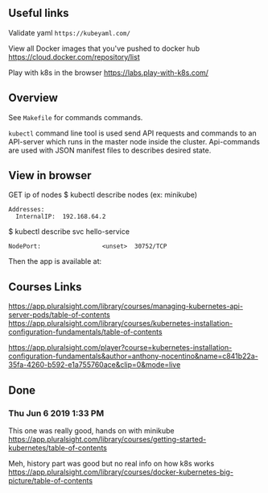 ## Useful links

Validate yaml `https://kubeyaml.com/`

View all Docker images that you've pushed to docker hub
https://cloud.docker.com/repository/list

Play with k8s in the browser
https://labs.play-with-k8s.com/

## Overview

See `Makefile` for commands commands.

`kubectl` command line tool is used send API requests and commands to an API-server which runs in the master node inside the cluster. Api-commands are used with JSON manifest files to describes desired state.


## View in browser

GET ip of nodes
$ kubectl describe nodes <node-name> (ex: minikube)

```
Addresses:
  InternalIP:  192.168.64.2
```

\$ kubectl describe svc hello-service

```
NodePort:                 <unset>  30752/TCP
```

Then the app is available at:
[](http://192.168.64.2:30752/)


## Courses Links

https://app.pluralsight.com/library/courses/managing-kubernetes-api-server-pods/table-of-contents
https://app.pluralsight.com/library/courses/kubernetes-installation-configuration-fundamentals/table-of-contents

https://app.pluralsight.com/player?course=kubernetes-installation-configuration-fundamentals&author=anthony-nocentino&name=c841b22a-35fa-4260-b592-e1a755760ace&clip=0&mode=live

## Done

### Thu Jun 6 2019 1:33 PM

This one was really good, hands on with minikube
https://app.pluralsight.com/library/courses/getting-started-kubernetes/table-of-contents

Meh, history part was good but no real info on how k8s works
https://app.pluralsight.com/library/courses/docker-kubernetes-big-picture/table-of-contents
